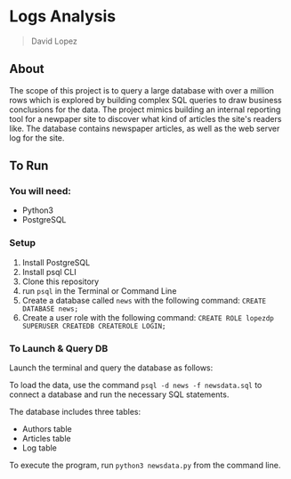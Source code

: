 # Logs Analysis

> David Lopez

## About

The scope of this project is to query a large database with over a million rows which is explored by building complex SQL queries to draw business conclusions for the data. The project mimics building an internal reporting tool for a newpaper site to discover what kind of articles the site's readers like. The database contains newspaper articles, as well as the web server log for the site.

## To Run

### You will need:
- Python3
- PostgreSQL

### Setup
1. Install PostgreSQL 
2. Install psql CLI
3. Clone this repository
4. run `psql` in the Terminal or Command Line
5. Create a database called `news` with the following command:
  `CREATE DATABASE news;`
6. Create a user role with the following command:
  `CREATE ROLE lopezdp SUPERUSER CREATEDB CREATEROLE LOGIN;`

### To Launch & Query DB

Launch the terminal and query the database as follows:

To load the data, use the command `psql -d news -f newsdata.sql` to connect a database and run the necessary SQL statements.

The database includes three tables:
- Authors table
- Articles table
- Log table

To execute the program, run `python3 newsdata.py` from the command line.